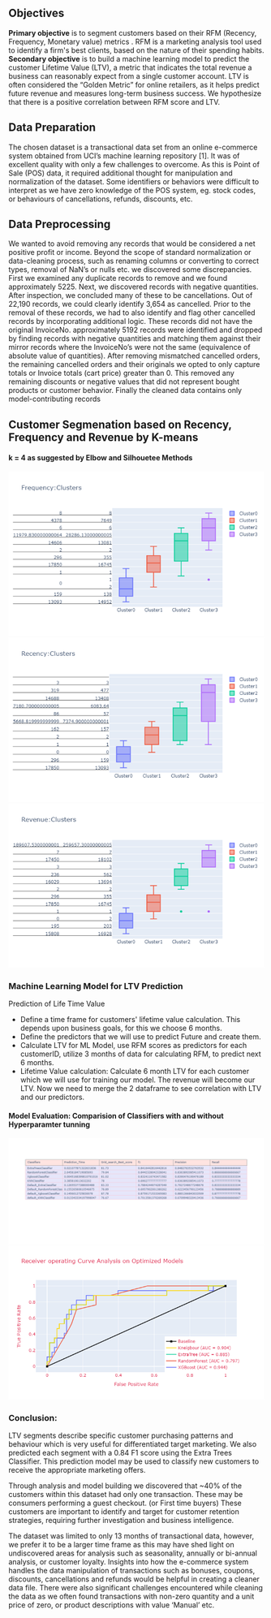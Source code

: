 ## Objectives
 **Primary objective** is to segment customers based on their RFM (Recency, Frequency, Monetary value) metrics . RFM is a marketing analysis tool used to identify a firm's best clients, based on the nature of their spending habits.
 **Secondary  objective** is to build a machine learning model to predict the customer Lifetime Value (LTV), a metric that indicates the total revenue a business can reasonably expect from a single customer account. LTV is often considered the “Golden Metric” for online retailers, as it helps predict future revenue and measures long-term business success. We hypothesize that there is a positive correlation between RFM score and LTV.

## Data Preparation
The chosen dataset is a transactional data set from an online e-commerce system obtained from UCI’s machine learning repository [1]. It was of excellent quality with only a few challenges to overcome. As this is Point of Sale (POS) data, it required additional thought for manipulation and normalization of the dataset. Some identifiers or behaviors were difficult to interpret as we have zero knowledge of the POS system, eg. stock codes, or behaviours of cancellations, refunds, discounts, etc.
## Data Preprocessing
We wanted to avoid removing any records that would be considered a net positive profit or income. Beyond the scope of standard normalization or data-cleaning process, such as renaming columns or converting to correct types, removal of NaN’s or nulls etc. we discovered some discrepancies. 
First we examined any duplicate records to remove and we found approximately 5225. Next, we discovered records with negative quantities. After inspection, we concluded many of these to be cancellations. Out of 22,190 records, we could clearly identify 3,654 as cancelled. 
Prior to the removal of these records, we had to also identify and flag other cancelled records by incorporating additional logic. These records did not have the original InvoiceNo. approximately 5192 records were identified and dropped by finding records with negative quantities and matching them against their mirror records where the InvoiceNo’s were not the same (equivalence of absolute value of quantities).
After removing mismatched cancelled orders, the remaining cancelled orders and their originals we opted to only capture totals or Invoice totals (cart price) greater than 0. This removed any remaining discounts or negative values that did not represent bought products or customer behavior. Finally the cleaned data contains only model-contributing records

## Customer Segmenation based on Recency, Frequency and Revenue by K-means

#### k = 4 as suggested by Elbow and Silhouetee Methods 

![FrequencyCluster](https://github.com/jagjeetrathore/E-Commerce-System/blob/master/images/Frequency_Cluster.png)
![RecencyCluster](https://github.com/jagjeetrathore/E-Commerce-System/blob/master/images/Recency_Cluster.png)
![RevenueCluster](https://github.com/jagjeetrathore/E-Commerce-System/blob/master/images/Revenue_Cluster.png)
### Machine Learning Model for LTV Prediction 
Prediction of Life Time Value
* Define a time frame for customers' lifetime value calculation. This depends upon business goals, for this we choose 6 months.
* Define the predictors that we will use to predict Future and create them.     	
* Calculate LTV for ML Model, use RFM scores as predictors for each customerID, utilize 3 months of data for calculating RFM, to predict next 6 months.
* Lifetime Value calculation: Calculate 6 month LTV for each customer which we will use for training our model. The revenue will become our LTV. Now we need to merge the 2 dataframe to see correlation with LTV and our predictors.
#### Model Evaluation: Comparision of  Classifiers with and without Hyperparamter tunning
![Classifiers_Comparison](https://github.com/jagjeetrathore/E-Commerce-System/blob/master/images/model_comparison.png)
![ROC_Curve_Analysis](https://github.com/jagjeetrathore/E-Commerce-System/blob/master/images/ROC_Curve_Analysis.png)
### Conclusion:
LTV segments describe specific customer purchasing patterns and behaviour which is very useful for differentiated target marketing. We also predicted each segment with a 0.84 F1 score using the Extra Trees Classifier. This prediction model may be used to classify new customers to receive the appropriate marketing offers. 

Through analysis and model building we discovered that ~40% of the customers within this dataset had only one transaction. These may be consumers performing a guest checkout. (or First time buyers) These customers are important to identify and target for customer retention strategies, requiring further investigation and business intelligence.

The dataset was limited to only 13 months of transactional data, however, we prefer it to be a larger time frame as this may have shed light on undiscovered areas for analysis such as seasonality, annually or bi-annual analysis, or customer loyalty. Insights into how the e-commerce system handles the data manipulation of transactions such as bonuses, coupons, discounts, cancellations and refunds would be helpful in creating a cleaner data file.
There were also significant challenges encountered while cleaning the data as we often found transactions with non-zero quantity and a unit price of zero, or product descriptions with value ‘Manual’ etc.




